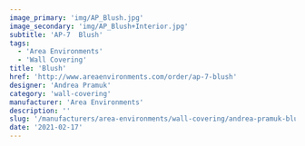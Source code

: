 ```yaml
---
image_primary: 'img/AP_Blush.jpg'
image_secondary: 'img/AP_Blush+Interior.jpg'
subtitle: 'AP-7  Blush'
tags:
  - 'Area Environments'
  - 'Wall Covering'
title: 'Blush'
href: 'http://www.areaenvironments.com/order/ap-7-blush'
designer: 'Andrea Pramuk'
category: 'wall-covering'
manufacturer: 'Area Environments'
description: ''
slug: '/manufacturers/area-environments/wall-covering/andrea-pramuk-blush'
date: '2021-02-17'
---
```

